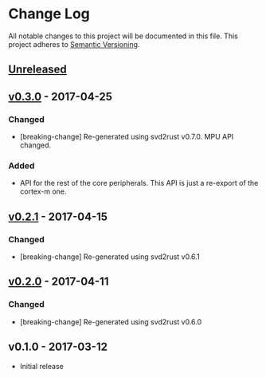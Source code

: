 # Change Log

All notable changes to this project will be documented in this file.
This project adheres to [Semantic Versioning](http://semver.org/).

## [Unreleased]

## [v0.3.0] - 2017-04-25

### Changed

- [breaking-change] Re-generated using svd2rust v0.7.0. MPU API changed.

### Added

- API for the rest of the core peripherals. This API is just a re-export of the
  cortex-m one.

## [v0.2.1] - 2017-04-15

### Changed

- [breaking-change] Re-generated using svd2rust v0.6.1

## [v0.2.0] - 2017-04-11

### Changed

- [breaking-change] Re-generated using svd2rust v0.6.0

## v0.1.0 - 2017-03-12

- Initial release

[Unreleased]: https://github.com/japaric/nrf51/compare/v0.3.0...HEAD
[v0.3.0]: https://github.com/japaric/nrf51/compare/v0.2.1...v0.3.0
[v0.2.1]: https://github.com/japaric/nrf51/compare/v0.2.0...v0.2.1
[v0.2.0]: https://github.com/japaric/nrf51/compare/v0.1.0...v0.2.0
